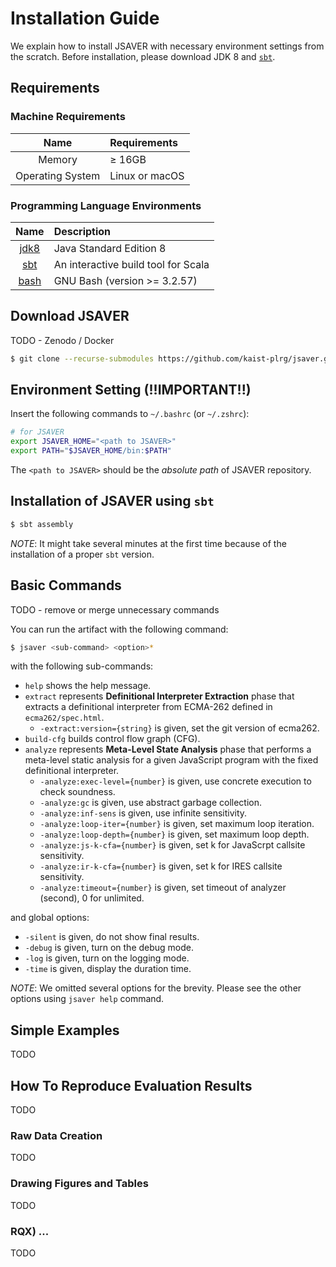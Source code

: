 # Installation Guide

We explain how to install JSAVER with necessary environment settings from the
scratch.  Before installation, please download JDK 8 and
[`sbt`](https://www.scala-sbt.org/1.x/docs/Installing-sbt-on-Linux.html).

## Requirements

### Machine Requirements
| Name              | Requirements   |
|:-----------------:|:---------------|
| Memory            | ≥ 16GB         |
| Operating System  | Linux or macOS |

### Programming Language Environments
| Name                                                        | Description                          |
|:-----------------------------------------------------------:|:-------------------------------------|
| [jdk8](https://www.oracle.com/java/technologies/java8.html) | Java Standard Edition 8              |
| [sbt](https://www.scala-sbt.org/)                           | An interactive build tool for Scala  |
| [bash](https://www.gnu.org/software/bash/)                  | GNU Bash (version >= 3.2.57)         |


## Download JSAVER

TODO - Zenodo / Docker

```bash
$ git clone --recurse-submodules https://github.com/kaist-plrg/jsaver.git
```

## Environment Setting (!!IMPORTANT!!)

Insert the following commands to `~/.bashrc` (or `~/.zshrc`):
```bash
# for JSAVER
export JSAVER_HOME="<path to JSAVER>"
export PATH="$JSAVER_HOME/bin:$PATH"
```
The `<path to JSAVER>` should be the _absolute path_ of JSAVER repository.


## Installation of JSAVER using `sbt`
```bash
$ sbt assembly
```

_NOTE_: It might take several minutes at the first time because of the
installation of a proper `sbt` version.


## Basic Commands

TODO - remove or merge unnecessary commands

You can run the artifact with the following command:
```bash
$ jsaver <sub-command> <option>*
```
with the following sub-commands:
- `help` shows the help message.
- `extract` represents **Definitional Interpreter Extraction** phase that extracts a
  definitional interpreter from ECMA-262 defined in `ecma262/spec.html`.
  - `-extract:version={string}` is given, set the git version of ecma262.
- `build-cfg` builds control flow graph (CFG).
- `analyze` represents **Meta-Level State Analysis** phase that
  performs a meta-level static analysis for a given JavaScript program with the
  fixed definitional interpreter.
  - `-analyze:exec-level={number}` is given, use concrete execution to check soundness.
  - `-analyze:gc` is given, use abstract garbage collection.
  - `-analyze:inf-sens` is given, use infinite sensitivity.
  - `-analyze:loop-iter={number}` is given, set maximum loop iteration.
  - `-analyze:loop-depth={number}` is given, set maximum loop depth.
  - `-analyze:js-k-cfa={number}` is given, set k for JavaScrpt callsite sensitivity.
  - `-analyze:ir-k-cfa={number}` is given, set k for IRES callsite sensitivity.
  - `-analyze:timeout={number}` is given, set timeout of analyzer (second), 0 for unlimited.

and global options:
- `-silent` is given, do not show final results.
- `-debug` is given, turn on the debug mode.
- `-log` is given, turn on the logging mode.
- `-time` is given, display the duration time.

_NOTE_: We omitted several options for the brevity. Please see the other
options using `jsaver help` command.

## Simple Examples

TODO

## How To Reproduce Evaluation Results

TODO

### Raw Data Creation

TODO

### Drawing Figures and Tables

TODO

### RQX) ...

TODO
